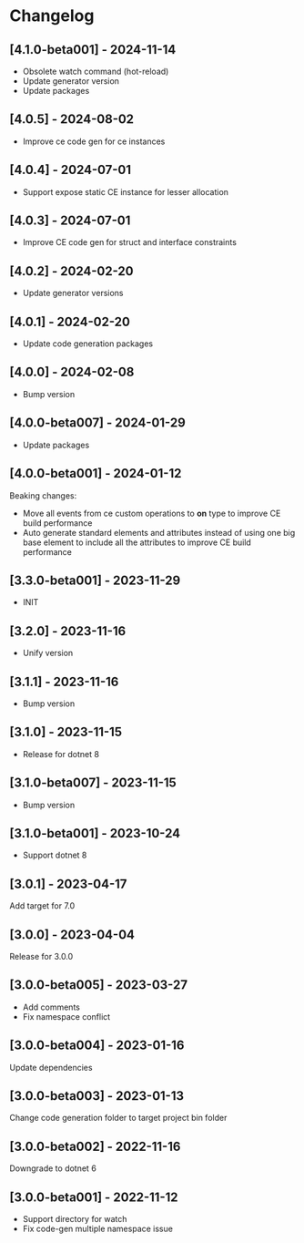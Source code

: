 # Changelog

## [4.1.0-beta001] - 2024-11-14

- Obsolete watch command (hot-reload)
- Update generator version
- Update packages

## [4.0.5] - 2024-08-02

- Improve ce code gen for ce instances

## [4.0.4] - 2024-07-01

- Support expose static CE instance for lesser allocation

## [4.0.3] - 2024-07-01

- Improve CE code gen for struct and interface constraints

## [4.0.2] - 2024-02-20

- Update generator versions

## [4.0.1] - 2024-02-20

- Update code generation packages

## [4.0.0] - 2024-02-08

- Bump version

## [4.0.0-beta007] - 2024-01-29

- Update packages

## [4.0.0-beta001] - 2024-01-12

Beaking changes:

- Move all events from ce custom operations to **on** type to improve CE build performance
- Auto generate standard elements and attributes instead of using one big base element to include all the attributes to improve CE build performance

## [3.3.0-beta001] - 2023-11-29

- INIT

## [3.2.0] - 2023-11-16

- Unify version

## [3.1.1] - 2023-11-16

- Bump version

## [3.1.0] - 2023-11-15

- Release for dotnet 8

## [3.1.0-beta007] - 2023-11-15

- Bump version

## [3.1.0-beta001] - 2023-10-24

- Support dotnet 8

## [3.0.1] - 2023-04-17

Add target for 7.0

## [3.0.0] - 2023-04-04

Release for 3.0.0

## [3.0.0-beta005] - 2023-03-27

- Add comments
- Fix namespace conflict

## [3.0.0-beta004] - 2023-01-16

Update dependencies

## [3.0.0-beta003] - 2023-01-13

Change code generation folder to target project bin folder

## [3.0.0-beta002] - 2022-11-16

Downgrade to dotnet 6

## [3.0.0-beta001] - 2022-11-12

* Support directory for watch
* Fix code-gen multiple namespace issue

